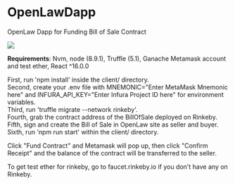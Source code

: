 # OpenLawDapp
OpenLaw Dapp for Funding Bill of Sale Contract

<img src="https://imgur.com/D0WXETe.png" />

<strong>Requirements</strong>: Nvm, node (8.9.1), Truffle (5.1), Ganache Metamask account and test ether, React ^16.0.0

First, run 'npm install' inside the client/ directory. <br/>
Second, create your .env file with MNEMONIC="Enter MetaMask Mnemonic here" and INFURA_API_KEY="Enter Infura Project ID here" 
for environment variables. <br/> 
Third, run 'truffle migrate --network rinkeby'.<br/>
Fourth, grab the contract address of the BillOfSale deployed on Rinkeby. <br/>
Fifth, sign and create the Bill of Sale in OpenLaw site as seller and buyer. <br/>
Sixth, run 'npm run start' within the client/ directory. <br/>

Click "Fund Contract" and Metamask will pop up, then click "Confirm Receipt" and the balance of the contract will be transferred to the seller. <br/>

To get test ether for rinkeby, go to faucet.rinkeby.io if you don't have any on Rinkeby. <br/>





